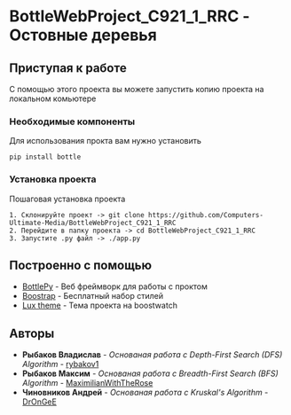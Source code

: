 # BottleWebProject_C921_1_RRC - Остовные деревья

## Приступая к работе
С помощью этого проекта вы можете запустить копию проекта на локальном комьютере


### Необходимые компоненты

Для использования прокта вам нужно установить

```
pip install bottle
```

### Установка проекта

Пошаговая установка проекта

```
1. Склонируйте проект -> git clone https://github.com/Computers-Ultimate-Media/BottleWebProject_C921_1_RRC
2. Перейдите в папку проекта -> cd BottleWebProject_C921_1_RRC
3. Запустите .py файл -> ./app.py
```

## Построенно с помощью

* [BottlePy](https://bottlepy.org/docs/dev/) - Веб фреймворк для работы с проктом
* [Boostrap](https://getbootstrap.com/) - Бесплатный набор стилей
* [Lux theme](https://bootswatch.com/lux/) - Тема проекта на boostwatch

## Авторы

* **Рыбаков Владислав** - *Основаная работа с Depth-First Search (DFS) Algorithm* - [rybakov1](https://github.com/rybakov1)
* **Рыбаков Максим** - *Основаная работа с Breadth-First Search (BFS) Algorithm* - [MaximilianWithTheRose](https://github.com/MaximilianWithTheRose)
* **Чиновников Андрей** - *Основаная работа с Kruskal's Algorithm* - [DrOnGeE](https://github.com/DrOnGeE)
